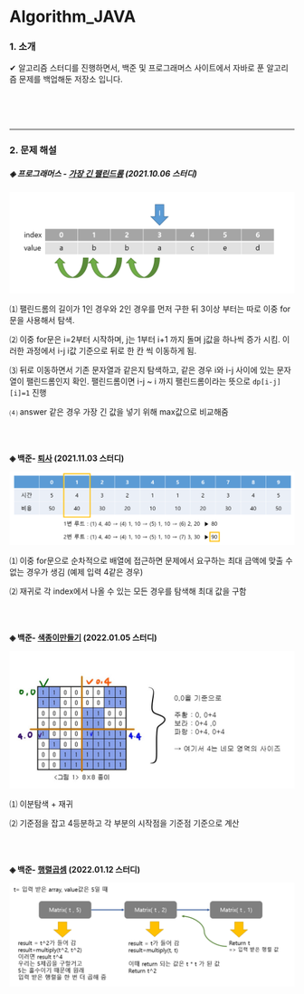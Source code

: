 # Algorithm_JAVA

### 1. 소개

✔ 알고리즘 스터디를 진행하면서, 백준 및 프로그래머스 사이트에서 자바로 푼 알고리즘 문제를 백업해둔 저장소 입니다.

<br>

<br>

<br>

<hr>

### 2. 문제 해설 

##### ◈ 프로그래머스 - [가장 긴 팰린드롬](https://programmers.co.kr/learn/courses/30/lessons/12904) (2021.10.06 스터디)

![팰린드롬](./img/팰린드롬.PNG)

⑴ 팰린드롬의 길이가 1인 경우와 2인 경우를 먼저 구한 뒤 3이상 부터는 따로 이중 for문을 사용해서 탐색.

⑵ 이중 for문은 i=2부터 시작하며, j는 1부터 i+1 까지 돌며 j값을 하나씩 증가 시킴. 이러한 과정에서 i-j i값 기준으로 뒤로 한 칸 씩 이동하게 됨.

⑶ 뒤로 이동하면서 기존 문자열과 같은지 탐색하고, 같은 경우 i와 i-j 사이에 있는 문자열이 팰린드롬인지 확인. 팰린드롬이면 i-j ~ i 까지 팰린드롬이라는 뜻으로 ```dp[i-j][i]=1``` 진행

⑷ answer 같은 경우 가장 긴 값을 넣기 위해 max값으로 비교해줌

<br>

<br>

**◈ 백준- [퇴사](https://www.acmicpc.net/problem/14501) (2021.11.03 스터디)**

![14501](./img/14501.PNG)

⑴ 이중 for문으로 순차적으로 배열에 접근하면 문제에서 요구하는 최대 금액에 맞출 수 없는 경우가 생김 (예제 입력 4같은 경우)

⑵ 재귀로 각 index에서 나올 수 있는 모든 경우를 탐색해 최대 값을 구함

<br>

<br>

**◈ 백준- [색종이만들기](https://www.acmicpc.net/problem/2630) (2022.01.05 스터디)**

![2630](./img/2630.jpg)

⑴ 이분탐색 + 재귀

⑵ 기준점을 잡고 4등분하고 각 부분의 시작점을 기준점 기준으로 계산

<br>

<br>

**◈ 백준- [행렬곱셈](https://www.acmicpc.net/problem/10830) (2022.01.12 스터디)**

![10830](./img/10830.PNG)

